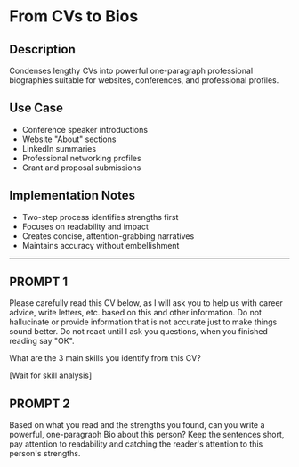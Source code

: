 # From CVs to Bios

## Description

Condenses lengthy CVs into powerful one-paragraph professional biographies suitable for websites, conferences, and professional profiles.

## Use Case

- Conference speaker introductions
- Website "About" sections
- LinkedIn summaries
- Professional networking profiles
- Grant and proposal submissions

## Implementation Notes

- Two-step process identifies strengths first
- Focuses on readability and impact
- Creates concise, attention-grabbing narratives
- Maintains accuracy without embellishment

---

## PROMPT 1

Please carefully read this CV below, as I will ask you to help us with career advice, write letters, etc. based on this and other information.
Do not hallucinate or provide information that is not accurate just to make things sound better. Do not react until I ask you questions, when you finished reading say "OK".

<copy the text of your CV here>

What are the 3 main skills you identify from this CV?

[Wait for skill analysis]

## PROMPT 2

Based on what you read and the strengths you found, can you write a powerful, one-paragraph Bio about this person? Keep the sentences short, pay attention to readability and catching the reader's attention to this person's strengths.
